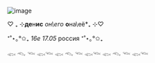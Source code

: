 ![image](https://github.com/dionisiysmeek/dionisiysmeek/assets/126335442/e473c647-1f34-4187-b718-233fba6ec509)

  ♡ ︎₊ ⊹**де**н**ис**  *он\его* **о**на\её*₊ ⊹♡ ︎
 
   ⁺˚⋆｡°✩₊ *16е* *17.05* россия ⁺˚⋆｡°✩₊

  𓆟 𓆞 𓆝 𓆟𓆝 𓆟 𓆞 𓆝 𓆟𓆝 𓆟 𓆞 𓆝 𓆟𓆝 

